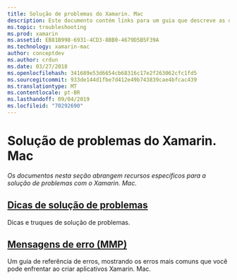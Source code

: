 ```yaml
---
title: Solução de problemas do Xamarin. Mac
description: Este documento contém links para um guia que descreve as dicas de solução de problemas gerais para o desenvolvimento do Xamarin. Mac e outro guia que lista os erros gerados pelo MMP, a ferramenta que empacota os assemblies em um aplicativo Mac.
ms.topic: troubleshooting
ms.prod: xamarin
ms.assetid: EB81B998-6931-4CD3-8BB0-4679D5B5F39A
ms.technology: xamarin-mac
author: conceptdev
ms.author: crdun
ms.date: 03/27/2018
ms.openlocfilehash: 341689e53d6654cb68316c17e2f263062cfc1fd5
ms.sourcegitcommit: 933de144d1fbe7d412e49b743839cae4bfcac439
ms.translationtype: MT
ms.contentlocale: pt-BR
ms.lasthandoff: 09/04/2019
ms.locfileid: "70292690"
---
```

# <a name="xamarinmac-troubleshooting"></a>Solução de problemas do Xamarin. Mac 

_Os documentos nesta seção abrangem recursos específicos para a solução de problemas com o Xamarin. Mac._

## <a name="troubleshooting-tipsmactroubleshootingtroubleshootingmd"></a>[Dicas de solução de problemas](~/mac/troubleshooting/troubleshooting.md)

Dicas e truques de solução de problemas.

## <a name="errors-messages-mmpmactroubleshootingmmp-errorsmd"></a>[Mensagens de erro (MMP)](~/mac/troubleshooting/mmp-errors.md)

Um guia de referência de erros, mostrando os erros mais comuns que você pode enfrentar ao criar aplicativos Xamarin. Mac.

